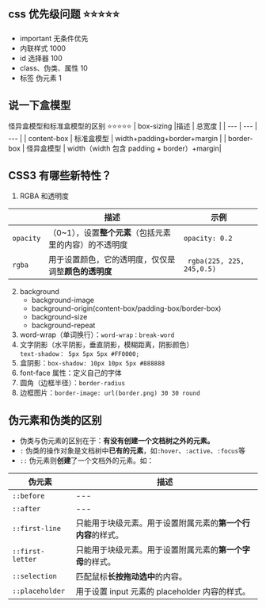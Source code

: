 <!--
 * @Description:
 * @Date: 2024-10-10 15:17:32
 * @LastEditTime: 2024-10-11 15:54:48
-->

## css 优先级问题 ⭐⭐⭐⭐⭐

- important 无条件优先
- 内联样式 1000
- id 选择器 100
- class、伪类、属性 10
- 标签 伪元素 1

## 说一下盒模型

怪异盒模型和标准盒模型的区别 ⭐⭐⭐⭐⭐
| box-sizing |描述 | 总宽度 |
| --- | --- | --- |
| content-box | 标准盒模型 | width+padding+border+margin |
| border-box | 怪异盒模型 | width（width 包含 padding + border）+margin|

## CSS3 有哪些新特性？

1.  RGBA 和透明度

|           | 描述                                                    | 示例                       |
| --------- | ------------------------------------------------------- | -------------------------- |
| `opacity` | （0~1），设置**整个元素**（包括元素里的内容）的不透明度 | `opacity: 0.2`             |
| `rgba`    | 用于设置颜色，它的透明度，仅仅是调整**颜色的透明度**    | ` rgba(225, 225, 245,0.5)` |

2.  background
    - background-image
    - background-origin(content-box/padding-box/border-box)
    - background-size
    - background-repeat
3.  word-wrap（单词换行）：`word-wrap：break-word`
4.  文字阴影（水平阴影，垂直阴影，模糊距离，阴影颜色）  
    `text-shadow： 5px 5px 5px #FF0000;`
5.  盒阴影：`box-shadow: 10px 10px 5px #888888`
6.  font-face 属性：定义自己的字体
7.  圆角（边框半径）：`border-radius`
8.  边框图片：`border-image: url(border.png) 30 30 round`

## 伪元素和伪类的区别

<!-- [ 伪元素和伪类的区别](http://www.alloyteam.com/2016/05/summary-of-pseudo-classes-and-pseudo-elements/) -->

- 伪类与伪元素的区别在于：**有没有创建一个文档树之外的元素。**
- `:` 伪类的操作对象是文档树中**已有的元素**，如`:hover`、`:active`、`:focus`等
- `::` 伪元素则**创建**了一个文档外的元素。如：

| 伪元素           | 描述                                                         |
| ---------------- | ------------------------------------------------------------ |
| `::before`       | ---                                                          |
| `::after`        | ---                                                          |
| `::first-line`   | 只能用于块级元素。用于设置附属元素的**第一个行内容**的样式。 |
| `::first-letter` | 只能用于块级元素。用于设置附属元素的**第一个字母**的样式。   |
| `::selection`    | 匹配鼠标**长按拖动选中**的内容。                             |
| `::placeholder`  | 用于设置 input 元素的 placeholder 内容的样式。               |

